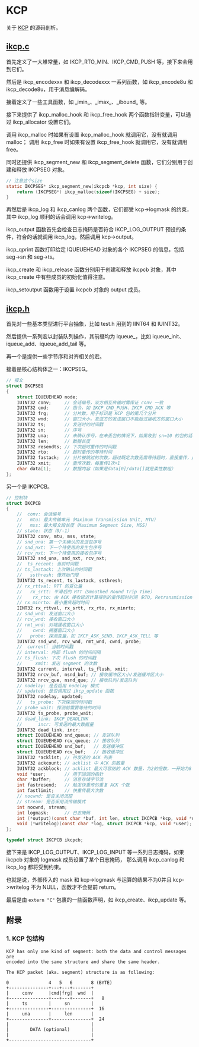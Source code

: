 # KCP

关于 [KCP](https://github.com/skywind3000/kcp) 的源码剖析。

## [ikcp.c](https://github.com/skywind3000/kcp/blob/master/ikcp.c)

首先定义了一大堆常量，如 IKCP_RTO_MIN、IKCP_CMD_PUSH 等，接下来会用到它们。

然后是 ikcp_encodexxx 和 ikcp_decodexxx 一系列函数，如 ikcp_encode8u 和 ikcp_decode8u，用于消息编解码。

接着定义了一些工具函数，如 \_imin_、\_imax_、\_ibound_ 等。

接下来提供了 ikcp_malloc_hook 和 ikcp_free_hook 两个函数指针变量，可以通过 ikcp_allocator 设置它们。

调用 ikcp_malloc 时如果有设置 ikcp_malloc_hook 就调用它，没有就调用 malloc；
调用 ikcp_free 时如果有设置 ikcp_free_hook 就调用它，没有就调用 free。

同时还提供 ikcp_segment_new 和 ikcp_segment_delete 函数，它们分别用于创建和释放 IKCPSEG 对象。

```c
// 注意这个size
static IKCPSEG* ikcp_segment_new(ikcpcb *kcp, int size) {
    return (IKCPSEG*) ikcp_malloc(sizeof(IKCPSEG) + size);
}
```

再然后是 ikcp_log 和 ikcp_canlog 两个函数，它们都受 kcp->logmask 的约束，其中 ikcp_log 顺利的话会调用 kcp->writelog。

ikcp_output 函数首先会检查日志掩码是否符合 IKCP_LOG_OUTPUT 预设的条件，符合的话就调用 ikcp_log，然后调用 kcp->output。

ikcp_qprint 函数打印给定 IQUEUEHEAD 对象的各个 IKCPSEG 的信息，包括 seg->sn 和 seg->ts。

ikcp_create 和 ikcp_release 函数分别用于创建和释放 ikcpcb 对象，其中 ikcp_create 中有些成员的初始化值得注意。

ikcp_setoutput 函数用于设置 ikcpcb 对象的 output 成员。

## [ikcp.h](https://github.com/skywind3000/kcp/blob/master/ikcp.h)

首先对一些基本类型进行平台抽象，比如 test.h 用到的 IINT64 和 IUINT32。

然后提供一系列宏以封装队列操作，其前缀均为 iqueue_，比如 iqueue_init、iqueue_add、iqueue_add_tail 等。

再一个是提供一些字节序和对齐相关的宏。

接着是核心结构体之一：IKCPSEG。

```c
// 报文
struct IKCPSEG
{
    struct IQUEUEHEAD node;
    IUINT32 conv;     // 会话编号，双方相互传输时需保证 conv 一致
    IUINT32 cmd;      // 指令，如 IKCP_CMD_PUSH、IKCP_CMD_ACK 等
    IUINT32 frg;      // 分片数，用于标识是 KCP 包的第几个分片
    IUINT32 wnd;      // 窗口大小，发送方的发送窗口不能超过接收方的窗口大小
    IUINT32 ts;       // 发送时的时间戳
    IUINT32 sn;       // 序号
    IUINT32 una;      // 未确认序号，在未丢包的情况下，如果收到 sn=10 的包的话，una 为11
    IUINT32 len;      // 数据长度
    IUINT32 resendts; // 下次超时重传的时间戳
    IUINT32 rto;      // 超时重传的等待时间
    IUINT32 fastack;  // 分片被跳过的次数，超过既定次数无需等待超时，直接重传，比如收到[1,3,4,5]，收到3表示2被跳过1次，收到4表示2被跳过2次
    IUINT32 xmit;     // 重传次数，每重传1次+1
    char data[1];     // 数据内容（如果是data[0]/data[]就是柔性数组）
};
```

另一个是 IKCPCB。

```c
// 控制块
struct IKCPCB
{
    //  conv: 会话编号
    //   mtu: 最大传输单元（Maximum Transmission Unit, MTU）
    //   mss: 最大报文段长度（Maximum Segment Size, MSS）
    // state: 状态（0/-1）
    IUINT32 conv, mtu, mss, state;
    // snd_una: 第一个未确认的发送包序号
    // snd_nxt: 下一个待使用的发生包序号
    // rcv_nxt: 下一个待使用的接收包序号
    IUINT32 snd_una, snd_nxt, rcv_nxt;
    //  ts_recent: 当前时间戳
    // ts_lastack: 上次确认的时间戳
    //   ssthresh: 慢开始门限
    IUINT32 ts_recent, ts_lastack, ssthresh;
    // rx_rttval: RTT 的变化量
    //   rx_srtt: 平滑后的 RTT（Smoothed Round Trip Time）
    //    rx_rto: 由 ACK 接收延迟计算得到的重传超时时间（RTO, Retransmission Timeout）
    // rx_minrto: 最小重传超时时间
    IINT32 rx_rttval, rx_srtt, rx_rto, rx_minrto;
    // snd_wnd: 发送窗口大小
    // rcv_wnd: 接收窗口大小
    // rmt_wnd: 对端接收窗口大小
    //    cwnd: 拥塞窗口大小
    //   probe: 探测变量，如 IKCP_ASK_SEND、IKCP_ASK_TELL 等
    IUINT32 snd_wnd, rcv_wnd, rmt_wnd, cwnd, probe;
    //  current: 当前时间戳
    // interval: 内部 flush 的时间间隔
    // ts_flush: 下次 flush 的时间戳
    //     xmit: 发送 segment 的次数
    IUINT32 current, interval, ts_flush, xmit;
    IUINT32 nrcv_buf, nsnd_buf; // 接收缓冲区大小/发送缓冲区大小
    IUINT32 nrcv_que, nsnd_que; // 接收队列/发送队列
    // nodelay: 是否启用 nodelay 模式
    // updated: 是否调用过 ikcp_update 函数
    IUINT32 nodelay, updated;
    //   ts_probe: 下次探测的时间戳
    // probe_wait: 探测前需要等待的时间
    IUINT32 ts_probe, probe_wait;
    // dead_link: IKCP_DEADLINK
    //      incr: 可发送的最大数据量
    IUINT32 dead_link, incr;
    struct IQUEUEHEAD snd_queue; // 发送队列
    struct IQUEUEHEAD rcv_queue; // 接收队列
    struct IQUEUEHEAD snd_buf;   // 发送缓冲区
    struct IQUEUEHEAD rcv_buf;   // 接收缓冲区
    IUINT32 *acklist; // 待发送的 ACK 列表
    IUINT32 ackcount; // acklist 中 ACK 的数量
    IUINT32 ackblock; // acklist 最大可容纳的 ACK 数量，为2的倍数，一开始为8
    void *user;       // 用于回调的指针
    char *buffer;     // 消息存储字节流
    int fastresend;   // 触发快重传的重复 ACK 个数
    int fastlimit;    // 快重传最大次数
    // nocwnd: 是否关闭流控
    // stream: 是否采用流传输模式
    int nocwnd, stream;
    int logmask;      // 日志掩码
    int (*output)(const char *buf, int len, struct IKCPCB *kcp, void *user); // 发送回调
    void (*writelog)(const char *log, struct IKCPCB *kcp, void *user);       // 写日志回调
};

typedef struct IKCPCB ikcpcb;
```

接下来是 IKCP_LOG_OUTPUT、IKCP_LOG_INPUT 等一系列日志掩码，如果 ikcpcb 对象的 logmask 成员设置了某个日志掩码，
那么调用 ikcp_canlog 和 ikcp_log 都将受到约束。

也就是说，外部传入的 mask 和 kcp->logmask 与运算的结果不为0并且 kcp->writelog 不为 NULL，函数才不会提前 return。

最后是由 `extern "C"` 包裹的一些函数声明，如 ikcp_create、ikcp_update 等。

## 附录

### 1. KCP 包结构

```
KCP has only one kind of segment: both the data and control messages are
encoded into the same structure and share the same header.

The KCP packet (aka. segment) structure is as following:

0               4   5   6       8 (BYTE)
+---------------+---+---+-------+
|     conv      |cmd|frg|  wnd  |
+---------------+---+---+-------+   8
|     ts        |     sn        |
+---------------+---------------+  16
|     una       |     len       |
+---------------+---------------+  24
|                               |
|        DATA (optional)        |
|                               |
+-------------------------------+
```
